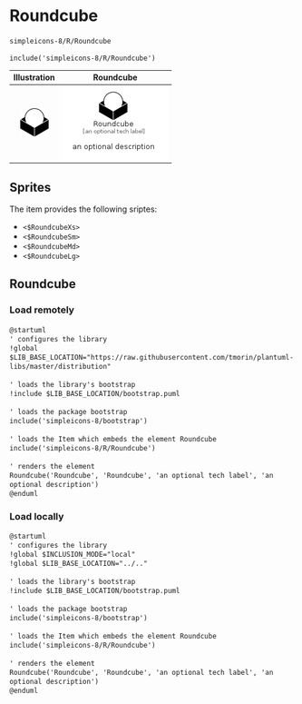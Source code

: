 # Roundcube


```text
simpleicons-8/R/Roundcube
```

```text
include('simpleicons-8/R/Roundcube')
```



| Illustration | Roundcube |
| :---: | :---: |
| ![illustration for Illustration](../../simpleicons-8/R/Roundcube.png) | ![illustration for Roundcube](../../simpleicons-8/R/Roundcube.Local.png) |



## Sprites
The item provides the following sriptes:

- `<$RoundcubeXs>`
- `<$RoundcubeSm>`
- `<$RoundcubeMd>`
- `<$RoundcubeLg>`





## Roundcube

### Load remotely
```plantuml
@startuml
' configures the library
!global $LIB_BASE_LOCATION="https://raw.githubusercontent.com/tmorin/plantuml-libs/master/distribution"

' loads the library's bootstrap
!include $LIB_BASE_LOCATION/bootstrap.puml

' loads the package bootstrap
include('simpleicons-8/bootstrap')

' loads the Item which embeds the element Roundcube
include('simpleicons-8/R/Roundcube')

' renders the element
Roundcube('Roundcube', 'Roundcube', 'an optional tech label', 'an optional description')
@enduml
```

### Load locally
```plantuml
@startuml
' configures the library
!global $INCLUSION_MODE="local"
!global $LIB_BASE_LOCATION="../.."

' loads the library's bootstrap
!include $LIB_BASE_LOCATION/bootstrap.puml

' loads the package bootstrap
include('simpleicons-8/bootstrap')

' loads the Item which embeds the element Roundcube
include('simpleicons-8/R/Roundcube')

' renders the element
Roundcube('Roundcube', 'Roundcube', 'an optional tech label', 'an optional description')
@enduml
```

